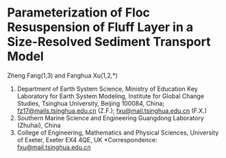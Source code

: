 # Parameterization of Floc Resuspension of Fluff Layer in a Size-Resolved Sediment Transport Model

Zheng Fang(1,3) and Fanghua Xu(1,2,*)

1. Department of Earth System Science, Ministry of Education Key Laboratory for Earth System Modeling, Institute for Global Change Studies, Tsinghua University, Beijing 100084, China; fz17@mails.tsinghua.edu.cn (Z.F.); fxu@mail.tsinghua.edu.cn (F.X.)
2. Southern Marine Science and Engineering Guangdong Laboratory (Zhuhai), China
3. College of Engineering, Mathematics and Physical Sciences, University of Exeter, Exeter EX4 4QE, UK 
*Correspondence: fxu@mail.tsinghua.edu.cn
